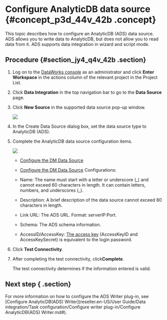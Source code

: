 # Configure AnalyticDB data source {#concept_p3d_44v_42b .concept}

This topic describes how to configure an AnalyticDB \(ADS\) data source. ADS allows you to write data to AnalyticDB, but does not allow you to read data from it. ADS supports data integration in wizard and script mode.

## Procedure {#section_jy4_q4v_42b .section}

1.  Log on to the [DataWorks console](https://partners-intl.aliyun.com) as an administrator and click **Enter Workspace** in the actions column of the relevant project in the Project List.
2.  Click **Data Integration** in the top navigation bar to go to the **Data Source** page.
3.  Click **New Source** in the supported data source pop-up window.

    ![](http://static-aliyun-doc.oss-cn-hangzhou.aliyuncs.com/assets/img/16197/15514304987524_en-US.png)

4.  In the Create Data Source dialog box, set the data source type to AnalyticDB \(ADS\).
5.  Complete the AnalyticDB data source configuration items.

    ![](http://static-aliyun-doc.oss-cn-hangzhou.aliyuncs.com/assets/img/16197/15514304987525_en-US.png)

    -   [Configure the DM Data Source](https://www.alibabacloud.com/help/faq-detail/74294.htm)
    -   [Configure the DM Data Source](https://www.alibabacloud.com/help/faq-detail/74294.htm)
    Configurations:

    -   Name: The name must start with a letter or underscore \(\_\) and cannot exceed 60 characters in length. It can contain letters, numbers, and underscores \(\_\).
    -   Description: A brief description of the data source cannot exceed 80 characters in length.
    -   Link URL: The ADS URL. Format: serverIP:Port.
    -   Schema: The ADS schema information.
    -   AccessID/AccessKey: [The access key](https://www.alibabacloud.com/help/doc-detail/53045.htm) \(AccessKeyID and AccessKeySecret\) is equivalent to the login password.
6.  Click **Test Connectivity**.
7.  After completing the test connectivity, click**Complete**.

    The test connectivity determines if the information entered is valid.


## Next step { .section}

For more information on how to configure the ADS Writer plug-in, see [Configure AnalyticDB\(ADS\) Writer](reseller.en-US/User Guide/Data integration/Task configuration/Configure writer plug-in/Configure AnalyticDB(ADS) Writer.md#).

